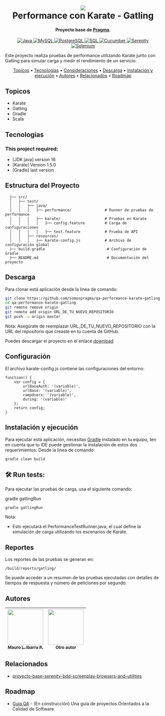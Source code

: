 <h1 align="center">
  <br>
  <a href="http://www.amitmerchant.com/electron-markdownify"><img src="https://f.hubspotusercontent20.net/hubfs/2829524/Copia%20de%20LOGOTIPO_original-2.png"></a>
  <br>
  Performance con Karate - Gatling
  <br>
</h1>

<h4 align="center">Proyecto base de <a href="https://github.com/karatelabs/karate" target="_blank">Pragma</a>.</h4>


<p align="center">
  <a href="https://www.oracle.com/java/technologies/javase-jdk11-downloads.html">
    <img src="https://img.shields.io/badge/Java-11+-orange.svg" alt="Java">
  </a>
  <a href="https://www.mysql.com/">
    <img src="https://img.shields.io/badge/Database-MySQL-blue.svg" alt="MySQL">
  </a>
  <a href="https://www.postgresql.org/">
    <img src="https://img.shields.io/badge/Database-PostgreSQL-blue.svg" alt="PostgreSQL">
  </a>
  <a href="https://www.w3schools.com/sql/">
    <img src="https://img.shields.io/badge/SQL-Fundamentals-lightgrey.svg" alt="SQL">
  </a>
  <a href="https://cucumber.io/">
    <img src="https://img.shields.io/badge/Cucumber-BDD-green.svg" alt="Cucumber">
  </a>
  <a href="https://serenity-bdd.info/">
    <img src="https://img.shields.io/badge/Serenity-Reporting-blueviolet.svg" alt="Serenity">
  </a>
  <a href="https://www.selenium.dev/">
    <img src="https://img.shields.io/badge/Selenium-Web_Testing-brightgreen.svg" alt="Selenium">
  </a>
</p>

Este proyecto realiza pruebas de performance utilizando Karate junto con Gatling para simular carga y medir el rendimiento de un servicio.

<p align="center">
  <a href="#topicos">Topicos</a> •
  <a href="#tecnologias">Tecnologias</a> •
  <a href="#consideraciones">Consideraciones</a> •
  <a href="#descarga">Descarga</a> •
  <a href="#instalación-y-ejecución">Instalación y ejecución</a> •
  <a href="#autores">Autores</a> •
  <a href="#relacionados">Relacionados</a> •
  <a href="#roadmap">Roadmap</a>
</p>

## Topicos

* Karate
* Gatling
* Gradle
* Scala

## Tecnologias
### This project required:
- [JDK java] version 16
- [Karate] Version 1.5.0
- [Gradle] last version


## Estructura del Proyecto
```
  ├── src/
  │   ├── test/
  │   │   ├── java/
  │   │   │   ├── performance/               # Runner de pruebas de performance
  │   │   │   ├── karate/                    # Pruebas en Karate
  │   │   │   │   ├── config.feature         # Carga de configuraciones
  │   │   │   │   ├── test.feature           # Prueba de API
  │   │   ├── resources/
  │   │   │   ├── karate-config.js           # Archivo de configuración global
  ├── build.gradle                            # Configuración de Gradle
  ├── README.md                               # Documentación del proyecto
```
## Descarga
Para clonar está aplicación desde la linea de comando:

```bash
git clone https://github.com/somospragma/qa-performance-karate-gatling
cd qa-performance-karate-gatling
git remote remove origin
git remote add origin URL_DE_TU_NUEVO_REPOSITORIO
git push -u origin master
```
Nota: Asegúrate de reemplazar URL_DE_TU_NUEVO_REPOSITORIO con la URL del repositorio que creaste en tu cuenta de GitHub.

Puedes descargar el proyecto en el enlace [download](https://github.com/somospragma/qa-transversal-proyecto-base-manejo-base-de-datos-java) 

## Configuración

El archivo karate-config.js contiene las configuraciones del entorno:
```
function() {
    var config = {
        urlBaseAuth: '(variable)',
        urlBase: '(variable)',
        rampUsers: '(variable)',
        during: '(variable)'
    };
    return config;
}
```
## Instalación y ejecución

Para ejecutar está aplicación, necesitas [Gradle](https://gradle.org/install) instalado en tu equipo, ten en cuenta que tu IDE puede gestionar la instalación de estos dos requerimientos. Desde la linea de comando:

```
gradle clean build
```

##  🛠️ Run tests:
Para ejecutar las pruebas de carga, usa el siguiente comando:

gradle gatlingRun

```
gradle gatlingRun
```

Nota:

*   Esto ejecutará el PerformanceTestRunner.java, el cual define la simulación de carga utilizando los escenarios de Karate.

## Reportes

Los reportes de las pruebas se generan en:
```
/build/reports/gatling/
```
Se puede acceder a un resumen de las pruebas ejecutadas con detalles de tiempos de respuesta y número de peticiones por segundo.

## Autores


| [<img src="https://gitlab.com/uploads/-/system/user/avatar/13437423/avatar.png?width=400" width=115><br><sub>Mauro L. Ibarra P.</sub>](https://gitlab.com/mauro.ibarrap) <br/> | [<img src="https://secure.gravatar.com/avatar/23b2db02403d79ebd356e8e8356758ec?s=192&d=identicon" width=115><br><sub>Otro autor</sub>](https://github.com/CristianMillanPragma) | 
:------------------------------------------------------------------------------------------------------------------------------------------------------------------------------:|:---------------------------------------------------------------------------------------------------------------------------------------------------------------------------:|


## Relacionados

- [proyecto-base-serenity-bdd-screenplay-browsers-and-utilities](https://github.com/somospragma/qa-web-proyecto-base-serenity-bdd-screenplay-browsers-and-utilities)


## Roadmap

- [Guia QA](https://github.com/amitmerchant1990/pomolectron) - (En construcción) Una guia de proyectos Orientados a la Calidad de Software

